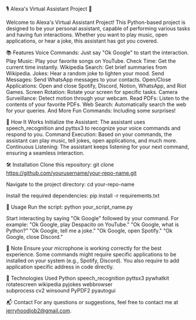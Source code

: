   🎙️ Alexa's Virtual Assistant Project 🚀


Welcome to Alexa's Virtual Assistant Project! This Python-based project is designed to be your personal assistant, capable of performing various tasks and having fun interactions. Whether you want to play music, open applications, or hear a joke, this assistant has got you covered.


📚 Features
Voice Commands: Just say "Ok Google" to start the interaction.
Play Music: Play your favorite songs on YouTube.
Check Time: Get the current time instantly.
Wikipedia Search: Get brief summaries from Wikipedia.
Jokes: Hear a random joke to lighten your mood.
Send Messages: Send WhatsApp messages to your contacts.
Open/Close Applications: Open and close Spotify, Discord, Notion, WhatsApp, and Riot Games.
Screen Rotation: Rotate your screen for specific tasks.
Camera Surveillance: Detect motion through your webcam.
Read PDFs: Listen to the contents of your favorite PDFs.
Web Search: Automatically search the web for your queries.
And More Fun Commands: Including some surprises!


🎉 How It Works
Initialize the Assistant: The assistant uses speech_recognition and pyttsx3 to recognize your voice commands and respond to you.
Command Execution: Based on your commands, the assistant can play music, tell jokes, open applications, and much more.
Continuous Listening: The assistant keeps listening for your next command, ensuring a seamless interaction.


🛠️ Installation
Clone this repository:
git clone https://github.com/yourusername/your-repo-name.git

Navigate to the project directory:
cd your-repo-name

Install the required dependencies:
pip install -r requirements.txt


🚀 Usage
Run the script:
python your_script_name.py

Start interacting by saying "Ok Google" followed by your command. For example:
"Ok Google, play Despacito on YouTube."
"Ok Google, what is Python?"
"Ok Google, tell me a joke."
"Ok Google, open Spotify."
"Ok Google, close Discord."


📄 Note
Ensure your microphone is working correctly for the best experience.
Some commands might require specific applications to be installed on your system (e.g., Spotify, Discord).
You also require to add application specific address in code directly.


🤖 Technologies Used
Python
speech_recognition
pyttsx3
pywhatkit
rotatescreen
wikipedia
pyjokes
webbrowser            
subprocess
cv2
winsound
PyPDF2
pyautogui

📬 Contact
For any questions or suggestions, feel free to contact me at jerryhoodjob2@gmail.com.


